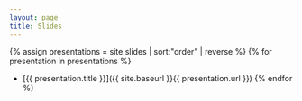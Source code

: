 ```yaml
---
layout: page
title: Slides
---
```


{% assign presentations = site.slides | sort:"order" | reverse %}
{% for presentation in presentations %}
* [{{ presentation.title }}]({{ site.baseurl }}{{ presentation.url }})
{% endfor %}
